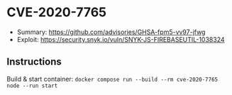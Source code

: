 # CVE-2020-7765

- Summary: https://github.com/advisories/GHSA-fpm5-vv97-jfwg
- Exploit: https://security.snyk.io/vuln/SNYK-JS-FIREBASEUTIL-1038324

## Instructions

Build & start container: `docker compose run --build --rm cve-2020-7765 node --run start`
